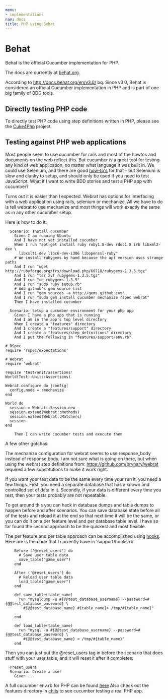 ```yaml
---
menu:
- implementations
nav: docs
title: PHP using Behat
---
```


# Behat

Behat is the official Cucumber implementation for PHP.

The docs are currently at [behat.org](http://behat.org).

According to <http://docs.behat.org/en/v3.0/> bq. Since v3.0, Behat is considered
an official Cucumber implementation in PHP and is part of one big family of BDD
tools.

## Directly testing PHP code

To directly test PHP code using step definitions written in PHP, please see the [Cuke4Php](https://github.com/olbrich/cuke4php) project.

## Testing against PHP web applications

Most people seem to use cucumber for rails and most of the howtos and documents on the web reflect this. But cucumber is a great tool for testing any kind of web application, no matter what language it was built in. We could use Selenium, and there are good [how-to's](/cucumber/browser-automation/#selenium-webdriver) for that - but Selenium is slow and clunky to setup, and should only be used if you need to test JavaScript. What if I want to write BDD stories and test a PHP app with cucumber?

Turns out it is easier than I expected. Webrat has options for interfacing with a web application using rails, selenium or mechanize. All we have to do is tell webrat to use mechanize and most things will work exactly the same as in any other cucumber setup.

Here is how to do it:

```
  Scenario: Install cucumber
    Given I am running Ubuntu
    And I have not yet installed cucumber
    When I run "apt-get install ruby ruby1.8-dev rdoc1.8 irb libxml2-dev \
      libxslt1-dev libc6-dev-i386 libopenssl-ruby"
    # We install rubygems by hand because the apt version uses strange paths
    And I run "wget http://rubyforge.org/frs/download.php/60718/rubygems-1.3.5.tgz"
    And I run "tar xvf rubygems-1.3.5.tgz"
    And I run "cd rubygems-1.3.5"
    And I run "sudo ruby setup.rb"
    # Add github's gem source list
    And I run "gem sources -a http://gems.github.com"
    And I run "sudo gem install cucumber mechanize rspec webrat"
    Then I have installed cucumber

  Scenario: Setup a cucumber environment for your php app
    Given I have a php app that is running
    And I am in the app's top level directory
    When I create a "features" directory
    And I create a "features/support" directory
    And I create a "features/step_definitions" directory
    And I put the following in "features/support/env.rb"

# RSpec
require 'rspec/expectations'

# Webrat
require 'webrat'

require 'test/unit/assertions'
World(Test::Unit::Assertions)

Webrat.configure do |config|
  config.mode = :mechanize
end

World do
  session = Webrat::Session.new
  session.extend(Webrat::Methods)
  session.extend(Webrat::Matchers)
  session
end

    Then I can write cucumber tests and execute them
```

A few other gotchas:

The mechanize configuration for webrat seems to use response_body instead of
response.body. I am not sure what is going on there, but when using the webrat
step definitions from: <https://github.com/brynary/webrat> required a few
substitutions to make it work right.

If you want your test data to be the same every time your run it, you need a few
things. First, you need a separate database that has a known and controlled set
of data in it. Secondly, if your data is different every time you test, then
your tests probably are not repeatable.

To get around this you can hack in database dumps and table dumps to happen
before and after scenarios. You can save database state before all of the tests
and reload it at the end so that next time it will be the same, or you can do it
on a per feature level and per database table level. I have so far found the
second approach to be the quickest and most flexible.

The per feature and per table approach can be accomplished using [hooks](/cucumber/hooks/).
Here are is the code that I currently have in 'support/hooks.rb'

```
    Before ('@reset_users') do
      # Save user table data
      save_table("game_user")
    end

    After ('@reset_users') do
      # Reload user table data
      load_table("game_user")
    end

    def save_table(table_name)
      run "mysqldump -u #{@@test_database_username} --password=#{@@test_database_password} \
        #{@@test_database_name} #{table_name}> /tmp/#{table_name}"

    end

    def load_table(table_name)
      run "mysql -u #{@@test_database_username} --password=#{@@test_database_password} \
        #{@@test_database_name} < /tmp/#{table_name}"
    end
```

Then you can just put the @reset_users tag in before the scenario that does
stuff with your user table, and it will reset it after it completes:

```
  @reset_users
  Scenario: Create a user
    Given ...
```

A full cucumber env.rb for PHP can be found
[here](https://gist.github.com/188166) Also check out the features directory in
[chits](https://github.com/mikeymckay/chits) to see cucumber testing a real PHP
app.
